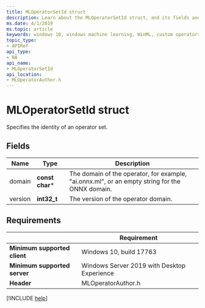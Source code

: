 ```yaml
---
title: MLOperatorSetId struct
description: Learn about the MLOperatorSetId struct, and its fields and requirements. This struct specifies the identity of an operator set.
ms.date: 4/1/2019
ms.topic: article
keywords: windows 10, windows machine learning, WinML, custom operators, MLOperatorSetId
topic_type:
- APIRef
api_type:
- NA
api_name:
- MLOperatorSetId
api_location:
- MLOperatorAuthor.h
---
```


# MLOperatorSetId struct

Specifies the identity of an operator set.

## Fields

| Name | Type | Description |
|------|------|-------------|
| domain | **const char*** | The domain of the operator, for example, "ai.onnx.ml", or an empty string for the ONNX domain. |
| version | **int32_t** | The version of the operator domain. |

## Requirements

| | Requirement |
|-|-|
| **Minimum supported client** | Windows 10, build 17763 |
| **Minimum supported server** | Windows Server 2019 with Desktop Experience |
| **Header** | MLOperatorAuthor.h |

[!INCLUDE [help](../../includes/get-help.md)]
